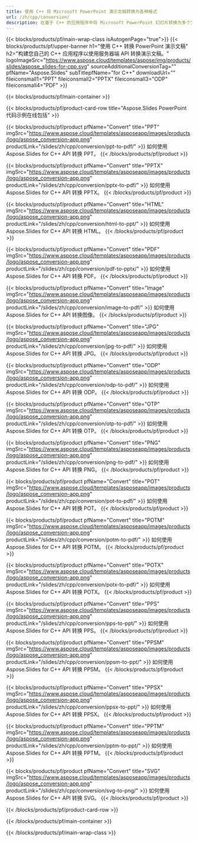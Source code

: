 ```yaml
---
title: 使用 C++ 将 Microsoft PowerPoint 演示文稿转换为各种格式
url: /zh/cpp/conversion/
description: 在基于 C++ 的应用程序中将 Microsoft PowerPoint 幻灯片转换为多个文件，包括 HTML、PDF 和图像格式。
---
```


{{< blocks/products/pf/main-wrap-class isAutogenPage="true">}}
{{< blocks/products/pf/upper-banner h1="使用 C++ 转换 PowerPoint 演示文稿" h2="构建您自己的 C++ 应用程序以使用服务器端 API 转换演示文稿。" logoImageSrc="https://www.aspose.cloud/templates/aspose/img/products/slides/aspose_slides-for-cpp.svg" sourceAdditionalConversionTag="" pfName="Aspose.Slides" subTitlepfName="for C++" downloadUrl="" fileiconsmall1="PPT" fileiconsmall2="PPTX" fileiconsmall3="ODP" fileiconsmall4="PDF" >}}

{{< blocks/products/pf/main-container >}}

{{< blocks/products/pf/product-card-row title="Aspose.Slides PowerPoint 代码示例在线包括" >}}

{{< blocks/products/pf/product pfName="Convert" title="PPT" imgSrc="https://www.aspose.cloud/templates/asposeapp/images/products/logo/aspose_conversion-app.png" productLink="/slides/zh/cpp/conversion/ppt-to-pdf/" >}}
如何使用 Aspose.Slides for C++ API 转换 PPT。
{{< /blocks/products/pf/product >}}

{{< blocks/products/pf/product pfName="Convert" title="PPTX" imgSrc="https://www.aspose.cloud/templates/asposeapp/images/products/logo/aspose_conversion-app.png" productLink="/slides/zh/cpp/conversion/pptx-to-pdf/" >}}
如何使用 Aspose.Slides for C++ API 转换 PPTX。
{{< /blocks/products/pf/product >}}

{{< blocks/products/pf/product pfName="Convert" title="HTML" imgSrc="https://www.aspose.cloud/templates/asposeapp/images/products/logo/aspose_conversion-app.png" productLink="/slides/zh/cpp/conversion/html-to-ppt/" >}}
如何使用 Aspose.Slides for C++ API 转换 HTML。
{{< /blocks/products/pf/product >}}

{{< blocks/products/pf/product pfName="Convert" title="PDF" imgSrc="https://www.aspose.cloud/templates/asposeapp/images/products/logo/aspose_conversion-app.png" productLink="/slides/zh/cpp/conversion/pdf-to-pptx/" >}}
如何使用 Aspose.Slides for C++ API 转换 PDF。
{{< /blocks/products/pf/product >}}

{{< blocks/products/pf/product pfName="Convert" title="Image" imgSrc="https://www.aspose.cloud/templates/asposeapp/images/products/logo/aspose_conversion-app.png" productLink="/slides/zh/cpp/conversion/image-to-pdf/" >}}
如何使用 Aspose.Slides for C++ API 转换图像。
{{< /blocks/products/pf/product >}}

{{< blocks/products/pf/product pfName="Convert" title="JPG" imgSrc="https://www.aspose.cloud/templates/asposeapp/images/products/logo/aspose_conversion-app.png" productLink="/slides/zh/cpp/conversion/jpg-to-pdf/" >}}
如何使用 Aspose.Slides for C++ API 转换 JPG。
{{< /blocks/products/pf/product >}}

{{< blocks/products/pf/product pfName="Convert" title="ODP" imgSrc="https://www.aspose.cloud/templates/asposeapp/images/products/logo/aspose_conversion-app.png" productLink="/slides/zh/cpp/conversion/odp-to-pdf/" >}}
如何使用 Aspose.Slides for C++ API 转换 ODP。
{{< /blocks/products/pf/product >}}

{{< blocks/products/pf/product pfName="Convert" title="OTP" imgSrc="https://www.aspose.cloud/templates/asposeapp/images/products/logo/aspose_conversion-app.png" productLink="/slides/zh/cpp/conversion/otp-to-pdf/" >}}
如何使用 Aspose.Slides for C++ API 转换 OTP。
{{< /blocks/products/pf/product >}}

{{< blocks/products/pf/product pfName="Convert" title="PNG" imgSrc="https://www.aspose.cloud/templates/asposeapp/images/products/logo/aspose_conversion-app.png" productLink="/slides/zh/cpp/conversion/png-to-pdf/" >}}
如何使用 Aspose.Slides for C++ API 转换 PNG。
{{< /blocks/products/pf/product >}}

{{< blocks/products/pf/product pfName="Convert" title="POT" imgSrc="https://www.aspose.cloud/templates/asposeapp/images/products/logo/aspose_conversion-app.png" productLink="/slides/zh/cpp/conversion/pot-to-pdf/" >}}
如何使用 Aspose.Slides for C++ API 转换 POT。
{{< /blocks/products/pf/product >}}

{{< blocks/products/pf/product pfName="Convert" title="POTM" imgSrc="https://www.aspose.cloud/templates/asposeapp/images/products/logo/aspose_conversion-app.png" productLink="/slides/zh/cpp/conversion/potm-to-pdf/" >}}
如何使用 Aspose.Slides for C++ API 转换 POTM。
{{< /blocks/products/pf/product >}}

{{< blocks/products/pf/product pfName="Convert" title="POTX" imgSrc="https://www.aspose.cloud/templates/asposeapp/images/products/logo/aspose_conversion-app.png" productLink="/slides/zh/cpp/conversion/potx-to-pdf/" >}}
如何使用 Aspose.Slides for C++ API 转换 POTX。
{{< /blocks/products/pf/product >}}

{{< blocks/products/pf/product pfName="Convert" title="PPS" imgSrc="https://www.aspose.cloud/templates/asposeapp/images/products/logo/aspose_conversion-app.png" productLink="/slides/zh/cpp/conversion/pps-to-ppt/" >}}
如何使用 Aspose.Slides for C++ API 转换 PPS。
{{< /blocks/products/pf/product >}}

{{< blocks/products/pf/product pfName="Convert" title="PPSM" imgSrc="https://www.aspose.cloud/templates/asposeapp/images/products/logo/aspose_conversion-app.png" productLink="/slides/zh/cpp/conversion/ppsm-to-ppt/" >}}
如何使用 Aspose.Slides for C++ API 转换 PPSM。
{{< /blocks/products/pf/product >}}

{{< blocks/products/pf/product pfName="Convert" title="PPSX" imgSrc="https://www.aspose.cloud/templates/asposeapp/images/products/logo/aspose_conversion-app.png" productLink="/slides/zh/cpp/conversion/ppsx-to-ppt/" >}}
如何使用 Aspose.Slides for C++ API 转换 PPSX。
{{< /blocks/products/pf/product >}}

{{< blocks/products/pf/product pfName="Convert" title="PPTM" imgSrc="https://www.aspose.cloud/templates/asposeapp/images/products/logo/aspose_conversion-app.png" productLink="/slides/zh/cpp/conversion/pptm-to-ppt/" >}}
如何使用 Aspose.Slides for C++ API 转换 PPTM。
{{< /blocks/products/pf/product >}}

{{< blocks/products/pf/product pfName="Convert" title="SVG" imgSrc="https://www.aspose.cloud/templates/asposeapp/images/products/logo/aspose_conversion-app.png" productLink="/slides/zh/cpp/conversion/svg-to-png/" >}}
如何使用 Aspose.Slides for C++ API 转换 SVG。
{{< /blocks/products/pf/product >}}

{{< /blocks/products/pf/product-card-row >}}

{{< /blocks/products/pf/main-container >}}
    
{{< /blocks/products/pf/main-wrap-class >}}
